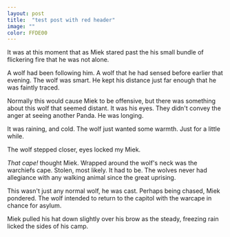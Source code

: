 ```yaml
---
layout: post
title:  "test post with red header"
image: ""
color: FFDE00
---
```

It was at this moment that as Miek stared past the his small bundle of flickering fire that he was not alone.

A wolf had been following him. A wolf that he had sensed before earlier that evening. The wolf was smart. He kept his distance just far enough that he was faintly traced.

Normally this would cause Miek to be offensive, but there was something about this wolf that seemed distant. It was his eyes. They didn't convey the anger at seeing another Panda. He was longing.

It was raining, and cold. The wolf just wanted some warmth. Just for a little while.

The wolf stepped closer, eyes locked my Miek.

_That cape!_ thought Miek. Wrapped around the wolf's neck was the warchiefs cape. Stolen, most likely. It had to be. The wolves never had allegiance with any walking animal since the great uprising.

This wasn't just any normal wolf, he was cast. Perhaps being chased, Miek pondered. The wolf intended to return to the capitol with the warcape in chance for asylum.

Miek pulled his hat down slightly over his brow as the steady, freezing rain licked the sides of his camp.
